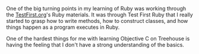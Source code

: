 One of the big turning points in my learning of Ruby was working through the [TestFirst.org](http://testfirst.org/learn_ruby)'s Ruby materials. It was through Test First Ruby that I really started to grasp how to write methods, how to construct classes, and how things happen as a program executes in Ruby. 

One of the hardest things for me with learning Objective C on Treehouse is having the feeling that I don't have a strong understanding of the basics. 